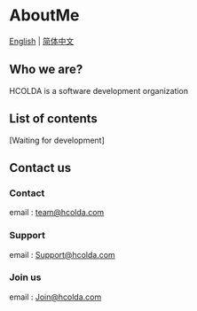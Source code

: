 # AboutMe
[English](/profile/README.md) | [简体中文](/profile/README_zh.md)

## Who we are?
HCOLDA is a software development organization

## List of contents
[Waiting for development]

## Contact us
### Contact
email : team@hcolda.com
### Support
email : Support@hcolda.com
### Join us
email : Join@hcolda.com
